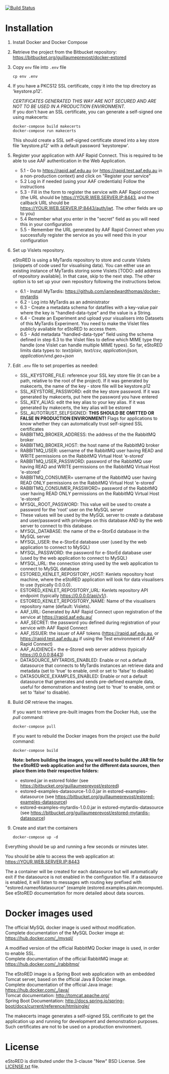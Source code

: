[![Build Status](https://semaphoreci.com/api/v1/projects/c912eda0-6a43-43d5-a389-1daf42596155/849724/badge.svg)](https://semaphoreci.com/gprevost/docker-estored)

Installation
============

1. Install Docker and Docker Compose

2. Retrieve the project from the Bitbucket repository: https://bitbucket.org/guillaumeprevost/docker-estored

3. Copy `env` file into `.env` file
	
	```
	cp env .env
	```

4. If you have a PKCS12 SSL certificate, copy it into the top directory as 'keystore.p12'.  

	*CERTIFICATES GENERATED THIS WAY ARE NOT SECURED AND ARE NOT TO BE USED IN A PRODUCTION ENVIRONMENT.*  
	If you don't have an SSL certificate, you can generate a self-signed one using makecerts:

	```
	docker-compose build makecerts
	docker-compose run makecerts
	```

	This should create a SSL self-signed certificate stored into a key store file 'keystore.p12' with a default password 'keystorepw'.

5. Register your application with AAF Rapid Connect. This is required to be able to use AAF authentication in the Web Application.

	- 5.1 - Go to https://rapid.aaf.edu.au (or https://rapid.test.aaf.edu.au in a non-production context) and click on "Register your service"
	- 5.2 Log in if needed (using your AAF credentials) Follow the instructions
	- 5.3 - Fill in the form to register the service with AAF Rapid connect (the URL should be https://YOUR.WEB.SERVER.IP:8443, and the callback URL should be https://YOUR.WEB.SERVER.IP:8443/auth/jwt. The other fields are up to you)
	- 5.4 Remember what you enter in the "secret" field as you will need this in your configuration
	- 5.5 - Remember the URL generated by AAF Rapid Connect when you successfully register the service as you will need this in your configuration  

6. Set up Vislets repository.

	eStoRED is using a MyTardis repository to store and curate Vislets (snippets of code used for visualising data). You can either use an existing instance of MyTardis storing some Vislets [TODO: add address of repository available]. In that case, skip to the next step. The other option is to set up your own repository following the instructions below.

	- 6.1 - Install MyTardis: https://github.com/ianedwardthomas/docker-mytardis
	- 6.2 - Log into MyTardis as an administrator
	- 6.3 - Create a metadata schema for datafiles with a key-value pair where the key is "handled-data-type" and the value is a String.
	- 6.4 - Create an Experiment and upload your visualisers into Datasets of this MyTardis Experiment. You need to make the Vislet files publicly available for eStoRED to access them.
	- 6.5 - Add metadata "handled-data-type" field using the schema defined in step 6.3 to the Vislet files to define which MIME type they handle (one Vislet can handle multiple MIME types). So far, eStoRED limits data types to: *text/plain, text/csv, application/json, application/vnd.geo+json*

7. Edit `.env` file to set properties as needed:

	- SSL_KEYSTORE_FILE: reference your SSL key store file (it can be a path, relative to the root of the project). If it was generated by makecerts, the name of the key - store file will be keystore.p12
	- SSL_KEYSTORE_PASSWORD: edit the key store password. If it was generated by makecerts, put here the password you have entered
	- SSL_KEY_ALIAS: edit the key alias to your key alias. If it was generated by makecerts, the key alias will be estored
	- SSL_AUTOTRUST_SELFSIGNED: **THIS SHOULD BE OMITTED OR FALSE IN PRODUCTION ENVIRONMENT!** Flags for applications to know whether they can automatically trust self-signed SSL certificates
	- RABBITMQ_BROKER_ADDRESS: the address of the the RabbitMQ broker
	- RABBITMQ_BROKER_HOST: the host name of the RabbitMQ broker
	- RABBITMQ_USER: username of the RabbitMQ user having READ and WRITE permissions on the RabbitMQ Virtual Host 'e-stored'
    - RABBITMQ_USER_PASSWORD: password of the RabbitMQ user having READ and WRITE permissions on the RabbitMQ Virtual Host 'e-stored'
    - RABBITMQ_CONSUMER= username of the RabbitMQ user having READ ONLY permissions on the RabbitMQ Virtual Host 'e-stored'
    - RABBITMQ_CONSUMER_PASSWORD= password of the RabbitMQ user having READ ONLY permissions on the RabbitMQ Virtual Host 'e-stored'
    - MYSQL_ROOT_PASSWORD: This value will be used to create a password for the 'root' user on the MySQL server
	- These values will be used by the MySQL server to create a database and user/password with privileges on this database AND by the web server to connect to this database.
	- MYSQL_DATABASE: the name of the e-StorEd database in the MySQL server  
	- MYSQL_USER: the e-StorEd database user (used by the web application to connect to MySQL)  
	- MYSQL_PASSWORD: the password for e-StorEd database user (used by the web application to connect to MySQL)  
	- MYSQL_URL: the connection string used by the web application to connect to MySQL database
	- ESTORED_KENLET_REPOSITORY_HOST: Kenlets repository host machine, where the eStoRED application will look for data visualisers to use (typically 0.0.0.0).
	- ESTORED_KENLET_REPOSITORY_URL: Kenlets repository API endpoint (typically https://0.0.0.0/api/v1/).
	- ESTORED_KENLET_REPOSITORY_NAME: Name of the visualisers repository name (default: Vislets).
	- AAF_URL: Generated by  AAF Rapid Connect upon registration of the service at https://rapid.aaf.edu.au/
	- AAF_SECRET: the password you defined during registration of your service with AAF Rapid Connect
	- AAF_ISSUER: the issuer of AAF tokens (https://rapid.aaf.edu.au, or https://rapid.test.aaf.edu.au if using the Test environment of AAF Rapid Connect)
	- AAF_AUDIENCE= the e-Stored web server address (typically https://0.0.0.0:8443)
	- DATASOURCE_MYTARDIS_ENABLED: Enable or not a default datasource that connects to MyTardis instances an retrieve data and metadata (set to 'true' to enable, omit or set to 'false' to disable)
	- DATASOURCE_EXAMPLES_ENABLED: Enable or not a default datasource that generates and sends pre-defined example data, useful for demonstration and testing (set to 'true' to enable, omit or set to 'false' to disable).


8. Build *OR* retrieve the images.

	If you want to retrieve pre-built images from the Docker Hub, use the *pull* command:

	```
	docker-compose pull
	```

	If you want to rebuild the Docker images from the project use the *build* command:
	
	```
	docker-compose build
	```
	
	**Note: before building the images, you will need to build the JAR file for the eStoRED web application and for the different data sources, then place them into their respective folders:**
	
	- estored.jar in estored folder (see https://bitbucket.org/guillaumeprevost/estored)
	- estored-examples-datasource-1.0.0.jar in estored-examples-datasource (see https://bitbucket.org/guillaumeprevost/estored-examples-datasource)
	- estored-examples-mytardis-1.0.0.jar in estored-mytardis-datasource (see https://bitbucket.org/guillaumeprevost/estored-mytardis-datasource)
	
	
	

9. Create and start the containers
	
	```
	docker-compose up -d
	```

Everything should be up and running a few seconds or minutes later.  

You should be able to access the web application at: https://YOUR.WEB.SERVER.IP:8443  

The a container will be created for each datasource but will automatically exit if the datasource is not enabled in the configuration file. If a datasource is enabled, it will listen to messages wth routing key prefixed with "estored.nameofdatasource" (example (estored.examples.plain.recompute). See eStoRED documentation for more detailed about data sources.

Docker images used
==================

The official MySQL docker image is used without modification.  
Complete documentation of the MySQL Docker imqge at: https://hub.docker.com/_/mysql/  
  
A modified version of the official RabbitMQ Docker image is used, in order to enable SSL.  
Complete documentation of the official RabbitMQ image at: https://hub.docker.com/_/rabbitmq/  
  
The eStoRED image is a Spring Boot web application with an embedded Tomcat server, based on the official Java 8 Docker image.  
Complete documentation of the official Java image: https://hub.docker.com/_/java/  
Tomcat documentation: http://tomcat.apache.org/  
Spring Boot Documentation: http://docs.spring.io/spring-boot/docs/current/reference/htmlsingle/  

The makecerts image generates a self-signed SSL certificate to get the application up and running for development and demonstration purposes. Such certificates are not to be used on a production environment.  

License
=======

eStoRED is distributed under the 3-clause "New" BSD License. See [LICENSE.txt](https://bitbucket.org/guillaumeprevost/e-stored/src/master/LICENSE.txt) file.

